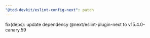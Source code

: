 ```yaml
---
"@tcd-devkit/eslint-config-next": patch
---
```


fix(deps): update dependency @next/eslint-plugin-next to v15.4.0-canary.59
